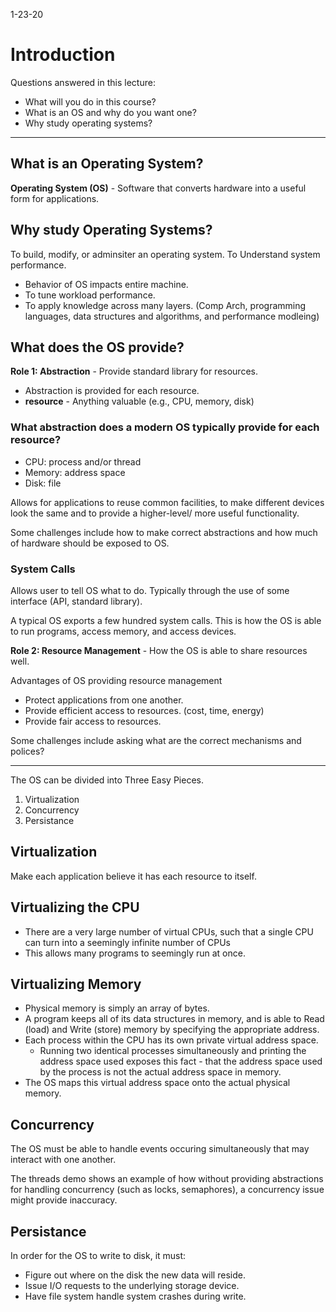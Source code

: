 1-23-20
# Introduction

Questions answered in this lecture:
* What will you do in this course?
* What is an OS and why do you want one?
* Why study operating systems?

---

## What is an Operating System?
**Operating System (OS)** - Software that converts hardware into a useful form for applications.

## Why study Operating Systems?
To build, modify, or adminsiter an operating system.
To Understand system performance.
* Behavior of OS impacts entire machine.
* To tune workload performance.
* To apply knowledge across many layers. (Comp Arch, programming languages, data structures and algorithms, and performance modleing)

## What does the OS provide?

**Role 1: Abstraction** - Provide standard library for resources.<br>
* Abstraction is provided for each resource.
* **resource** - Anything valuable (e.g., CPU, memory, disk)
### What abstraction does a modern OS typically provide for each resource?
* CPU: process and/or thread
* Memory: address space
* Disk: file

Allows for applications to reuse common facilities, to make different devices look the same and to provide a higher-level/ more useful functionality.

Some challenges include how to make correct abstractions and how much of hardware should be exposed to OS.

### System Calls
Allows user to tell OS what to do. Typically through the use of some interface (API, standard library).

A typical OS exports a few hundred system calls. This is how the OS is able to run programs, access memory, and access devices.

**Role 2: Resource Management** - How the OS is able to share resources well.

Advantages of OS providing resource management
* Protect applications from one another.
* Provide efficient access to resources. (cost, time, energy)
* Provide fair access to resources.

Some challenges include asking what are the correct mechanisms and polices?

---

The OS can be divided into Three Easy Pieces.
1. Virtualization
2. Concurrency
3. Persistance

## Virtualization
Make each application believe it has each resource to itself.

## Virtualizing the CPU
* There are a very large number of virtual CPUs, such that a single CPU can turn into a seemingly infinite number of CPUs
* This allows many programs to seemingly run at once.

## Virtualizing Memory
* Physical memory is simply an array of bytes.
* A program keeps all of its data structures in memory, and is able to Read (load) and Write (store) memory by specifying the appropriate address.
* Each process within the CPU has its own private virtual address space.
    * Running two identical processes simultaneously and printing the address space used exposes this fact - that the address space used by the process is not the actual address space in memory.
* The OS maps this virtual address space onto the actual physical memory.

## Concurrency
The OS must be able to handle events occuring simultaneously that may interact with one another.

The threads demo shows an example of how without providing abstractions for handling concurrency (such as locks, semaphores), a concurrency issue might provide inaccuracy.

## Persistance

In order for the OS to write to disk, it must:
* Figure out where on the disk the new data will reside.
* Issue I/O requests to the underlying storage device.
* Have file system handle system crashes during write.